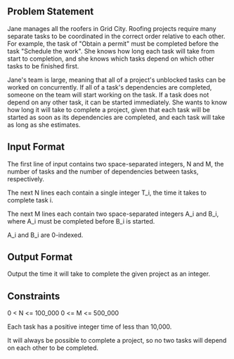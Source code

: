 ## Problem Statement

Jane manages all the roofers in Grid City. Roofing projects require many separate tasks to be coordinated in the correct order relative to each other. For example, the task of "Obtain a permit" must be completed before the task "Schedule the work". She knows how long each task will take from start to completion, and she knows which tasks depend on which other tasks to be finished first.

Jane's team is large, meaning that all of a project's unblocked tasks can be worked on concurrently. If all of a task's dependencies are completed, someone on the team will start working on the task. If a task does not depend on any other task, it can be started immediately. She wants to know how long it will take to complete a project, given that each task will be started as soon as its dependencies are completed, and each task will take as long as she estimates.

## Input Format

The first line of input contains two space-separated integers, N and M, the number of tasks and the number of dependencies between tasks, respectively.

The next N lines each contain a single integer T_i, the time it takes to complete task i.

The next M lines each contain two space-separated integers A_i and B_i, where A_i must be completed before B_i is started.

A_i and B_i are 0-indexed.

## Output Format

Output the time it will take to complete the given project as an integer.

## Constraints

0 < N <= 100_000
0 <= M <= 500_000

Each task has a positive integer time of less than 10,000.

It will always be possible to complete a project, so no two tasks will depend on each other to be completed.
